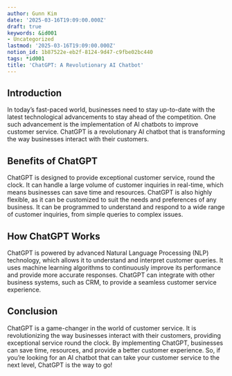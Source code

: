 ```yaml
---
author: Gunn Kim
date: '2025-03-16T19:09:00.000Z'
draft: true
keywords: &id001
- Uncategorized
lastmod: '2025-03-16T19:09:00.000Z'
notion_id: 1b87522e-eb2f-8124-9d47-c9fbe02bc440
tags: *id001
title: 'ChatGPT: A Revolutionary AI Chatbot'
---
```


## Introduction

In today’s fast-paced world, businesses need to stay up-to-date with the latest technological advancements to stay ahead of the competition. One such advancement is the implementation of AI chatbots to improve customer service. ChatGPT is a revolutionary AI chatbot that is transforming the way businesses interact with their customers.

## Benefits of ChatGPT

ChatGPT is designed to provide exceptional customer service, round the clock. It can handle a large volume of customer inquiries in real-time, which means businesses can save time and resources. ChatGPT is also highly flexible, as it can be customized to suit the needs and preferences of any business. It can be programmed to understand and respond to a wide range of customer inquiries, from simple queries to complex issues.

## How ChatGPT Works

ChatGPT is powered by advanced Natural Language Processing (NLP) technology, which allows it to understand and interpret customer queries. It uses machine learning algorithms to continuously improve its performance and provide more accurate responses. ChatGPT can integrate with other business systems, such as CRM, to provide a seamless customer service experience.

## Conclusion

ChatGPT is a game-changer in the world of customer service. It is revolutionizing the way businesses interact with their customers, providing exceptional service round the clock. By implementing ChatGPT, businesses can save time, resources, and provide a better customer experience. So, if you’re looking for an AI chatbot that can take your customer service to the next level, ChatGPT is the way to go!

